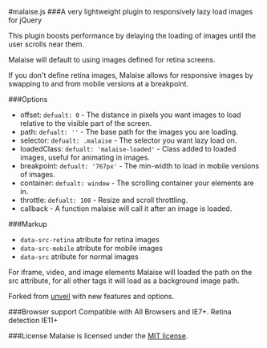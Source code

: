 #malaise.js
###A very lightweight plugin to responsively lazy load images for jQuery

This plugin boosts performance by delaying the loading of images until the user scrolls near them.

Malaise will default to using images defined for retina screens.

If you don't define retina images, Malaise allows for responsive images by swapping to and from mobile versions at a breakpoint.

###Options
* offset: `defualt: 0` - The distance in pixels you want images to load relative to the visible part of the screen.
* path: `defualt: ''` - The base path for the images you are loading.
* selector: `defualt: .malaise` - The selector you want lazy load on.
* loadedClass: `defualt: 'malaise-loaded'` - Class added to loaded images, useful for animating in images.
* breakpoint: `defualt: '767px'` - The min-width to load in mobile versions of images.
* container: `defualt: window` - The scrolling container your elements are in.
* throttle: `defualt: 100` - Resize and scroll throttling.
* callback - A function malaise will call it after an image is loaded.

###Markup
* `data-src-retina` atribute for retina images
* `data-src-mobile` atribute for mobile images
* `data-src` atribute for normal images

For iframe, video, and image elements Malaise will loaded the path on the src attribute, for all other tags it will load as a background image path.

Forked from [unveil](http://luis-almeida.github.com/unveil/) with new features and options.


###Browser support
Compatible with All Browsers and IE7+. Retina detection IE11+


###License
Malaise is licensed under the [MIT license](http://opensource.org/licenses/MIT).
